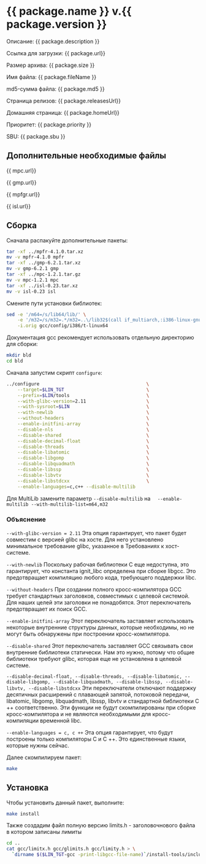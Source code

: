 # {{ package.name }} v.{{ package.version }}

Описание: {{ package.description }}

Ссылка для загрузки: <a :href="package.url">{{ package.url}}</a>

Размер архива: {{ package.size }}

Имя файла: {{ package.fileName }}

md5-сумма файла: {{ package.md5 }}

Страница релизов: <a :href="package.releasesUrl">{{ package.releasesUrl}}</a>

Домашняя страница:  <a :href="package.homeUrl">{{ package.homeUrl}}</a>

Приоритет: {{ package.priority }}

SBU: {{ package.sbu }}

<script>
		new Vue({
		el: '#main',
		data: { package: {}, mpc: {}, mpfgr: {}, gmp : {}, isl: {} },
		mounted: function () {
				this.getPackage('gcc');
				this.getMpc();
				this.getMpfr();
				this.getGmp();
				this.getIsl();
		},
		methods: {
			getPackage: function(name) {
					getPackage(name)
					.then(response => this.package = response);
			},
			getMpc: function() {
					getPackage('mpc')
					.then(response => this.mpc = response);
			},
			getMpfr: function() {
					getPackage('mpfr')
					.then(response => this.mpfgr = response);
			},
			getGmp: function() {
					getPackage('gmp')
					.then(response => this.gmp = response);
			},
			getIsl: function() {
					getPackage('isl')
					.then(response => this.isl = response);
			},
		}
  })
</script>

## Дополнительные необходимые файлы

<a :href="mpc.url">{{ mpc.url}}</a>

<a :href="gmp.url">{{ gmp.url}}</a>

<a :href="mpfgr.url">{{ mpfgr.url}}</a>

<a :href="isl.url">{{ isl.url}}</a>

## Сборка 

Сначала распакуйте дополнительные пакеты:

```bash
tar -xf ../mpfr-4.1.0.tar.xz
mv -v mpfr-4.1.0 mpfr
tar -xf ../gmp-6.2.1.tar.xz
mv -v gmp-6.2.1 gmp
tar -xf ../mpc-1.2.1.tar.gz
mv -v mpc-1.2.1 mpc
tar -xf ../isl-0.23.tar.xz
mv -v isl-0.23 isl
```

Смените пути установки библиотек:

```bash
sed -e '/m64=/s/lib64/lib/' \
    -e '/m32=/s/m32=.*/m32=..\/lib32$(call if_multiarch,:i386-linux-gnu)/' \
    -i.orig gcc/config/i386/t-linux64
```

Документация gcc рекомендует использовать отдельную директорию для сборки:

```bash
mkdir bld
cd bld
```

Сначала запустим скрипт `configure`:
```bash
../configure                                       \
    --target=$LIN_TGT                              \
    --prefix=$LIN/tools                            \
    --with-glibc-version=2.11                      \
    --with-sysroot=$LIN                            \
    --with-newlib                                  \
    --without-headers                              \
    --enable-initfini-array                        \
    --disable-nls                                  \
    --disable-shared                               \
    --disable-decimal-float                        \
    --disable-threads                              \
    --disable-libatomic                            \
    --disable-libgomp                              \
    --disable-libquadmath                          \
    --disable-libssp                               \
    --disable-libvtv                               \
    --disable-libstdcxx                            \
    --enable-languages=c,c++ --disable-multilib
```

Для MultiLib замените параметр `--disable-multilib` на `  --enable-multilib --with-multilib-list=m64,m32`

### Объяснение 

`--with-glibc-version = 2.11`    Эта опция гарантирует, что пакет будет совместим с версией glibc на хосте. Для него установлено минимальное требование glibc, указанное в Требованиях к хост-системе.

`--with-newlib`    Поскольку рабочая библиотеки C еще недоступна, это гарантирует, что константа ignit_libc определена при сборке libgcc. Это предотвращает компиляцию любого кода, требующего поддержки libc.

`--without-headers`    При создании полного кросс-компилятора GCC требует стандартных заголовков, совместимых с целевой системой. Для наших целей эти заголовки не понадобятся. Этот переключатель предотвращает их поиск GCC.

`--enable-initfini-array`    Этот переключатель заставляет использовать некоторые внутренние структуры данных, которые необходимы, но не могут быть обнаружены при построении кросс-компилятора.

`--disable-shared`    Этот переключатель заставляет GCC связывать свои внутренние библиотеки статически. Нам это нужно, потому что общие библиотеки требуют glibc, которая еще не установлена ​​в целевой системе.

`--disable-decimal-float, --disable-threads, --disable-libatomic, --disable-libgomp, --disable-libquadmath, --disable-libssp, --disable-libvtv, --disable-libstdcxx`    Эти переключатели отключают поддержку десятичных расширений с плавающей запятой, потоковой передачи, libatomic, libgomp, libquadmath, libssp, libvtv и стандартной библиотеки C ++ соответственно. Эти функции не будут скомпилированы при сборке кросс-компилятора и не являются необходимыми для кросс-компиляции временной libc.

`--enable-languages ​​= c, c ++`    Эта опция гарантирует, что будут построены только компиляторы C и C ++. Это единственные языки, которые нужны сейчас. 

Далее скомпилируем пакет:

```bash
make
```

## Установка

Чтобы установить данный пакет, выполните:
```bash
make install 
```

Также создадим файл полную версию limits.h - заголовочнового файла в котором записаны лимиты

```bash
cd ..
cat gcc/limitx.h gcc/glimits.h gcc/limity.h > \
  `dirname $($LIN_TGT-gcc -print-libgcc-file-name)`/install-tools/include/limits.h
```
